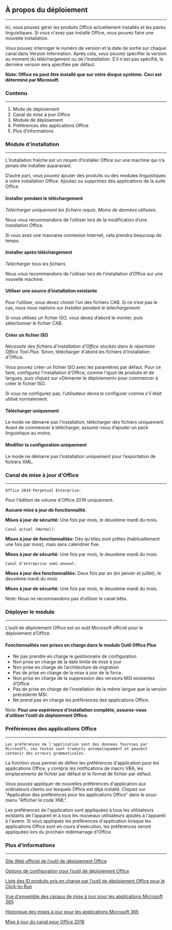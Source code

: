 ## À propos du déploiement

---

Ici, vous pouvez gérer les produits Office actuellement installés et les packs linguistiques. Si vous n'avez pas installé Office, vous pouvez faire une nouvelle installation.

Vous pouvez interroger le numéro de version et la date de sortie sur chaque canal dans Version Information. Après cela, vous pouvez spécifier la version au moment du téléchargement ou de l'installation. S'il n'est pas spécifié, la dernière version sera spécifiée par défaut.

**Note: Office ne peut être installé que sur votre disque système. Ceci est déterminé par Microsoft.**

### Contenu

---

1. Mode de déploiement
2. Canal de mise à jour Office
3. Module de déploiement
4. Préférences des applications Office
5. Plus d’informations

### Module d'installation

---

L’installation fraîche est un moyen d’installer Office sur une machine qui n’a jamais été installée auparavant.

D’autre part, vous pouvez ajouter des produits ou des modules linguistiques à votre installation Office. Ajoutez ou supprimez des applications de la suite Office.

#### Installer pendant le téléchargement

*Télécharger uniquement les fichiers requis. Moins de données utilisées.*

Nous vous recommandons de l’utiliser lors de la modification d’une installation Office.

Si vous avez une mauvaise connexion Internet, cela prendra beaucoup de temps.

#### Installer après téléchargement

*Télécharger tous les fichiers.*

Nous vous recommandons de l’utiliser lors de l’installation d’Office sur une nouvelle machine.

#### Utiliser une source d’installation existante

Pour l’utiliser, vous devez choisir l’un des fichiers CAB. Si ce n’est pas le cas, nous nous replions sur *Installer pendant le téléchargement*.

Si vous utilisez un fichier ISO, vous devez d’abord le monter, puis sélectionner le fichier CAB.

#### Créer un fichier ISO

*Nécessite des fichiers d'installation d'Office stockés dans le répertoire Office Tool Plus.* Sinon, télécharger d'abord les fichiers d'installation d'Office.

Vous pouvez créer un fichier ISO avec les paramètres par défaut. Pour ce faire, configurez l'installation d'Office, comme l'ajout de produits et de langues, puis cliquez sur «Démarrer le déploiement» pour commencer à créer le fichier ISO.

Si vous ne configurez pas, l'utilisateur devra le configurer comme s'il était utilisé normalement.

#### Télécharger uniquement

Le mode ne démarre pas l’installation, télécharger des fichiers uniquement. Avant de commencer à télécharger, assurez-vous d’ajouter un pack linguistique au moins.

#### Modifier la configuration uniquement

Le mode ne démarre pas l’installation uniquement pour l’exportation de fichiers XML.

### Canal de mise à jour d'Office

---

`Office 2019 Perpetual Enterprise:`

Pour l'édition de volume d'Office 2019 uniquement.

**Aucune mise à jour de fonctionnalité.**

**Mises à jour de sécurité:** Une fois par mois, le deuxième mardi du mois.

`Canal actuel (Normal):`

**Mises à jour de fonctionnalités:** Dès qu’elles sont prêtes (habituellement une fois par mois), mais sans calendrier fixe.

**Mises à jour de sécurité:** Une fois par mois, le deuxième mardi du mois.

`Canal d'entreprise semi-annuel:`

**Mises à jour des fonctionnalités:** Deux fois par an (en janvier et juillet), le deuxième mardi du mois

**Mises à jour de sécurité:** Une fois par mois, le deuxième mardi du mois.

Note: Nous ne recommandons pas d’utiliser le canal bêta.

### Déployer le module

---

L’outil de déploiement Office est un outil Microsoft officiel pour le déploiement d’Office.

#### Fonctionnalités non prises en charge dans le module Outil Office Plus

- Ne pas prendre en charge le gestionnaire de configuration
- Non prise en charge de la date limite de mise à jour
- Non prise en charge de l’architecture de migration
- Pas de prise en charge de la mise à jour de la force.
- Non prise en charge de la suppression des versions MSI existantes d’Office
- Pas de prise en charge de l’installation de la même langue que la version précédente MSI.
- Ne prend pas en charge les préférences des applications Office.

Note: **Pour une expérience d’installation complète, assurez-vous d’utiliser l’outil de déploiement Office.**

### Préférences des applications Office

---

`Les préférences de l'application sont des données fournies par Microsoft, ces textes sont traduits automatiquement et peuvent contenir des erreurs grammaticales.`

La fonction vous permet de définir les préférences d'application pour les applications Office, y compris les notifications de macro VBA, les emplacements de fichier par défaut et le format de fichier par défaut.

Vous pouvez appliquer de nouvelles préférences d'application aux ordinateurs clients sur lesquels Office est déjà installé. Cliquez sur "Application des préférences pour les applications Office" dans le sous-menu "Afficher le code XML".

Les préférences de l'application sont appliquées à tous les utilisateurs existants de l'appareil et à tous les nouveaux utilisateurs ajoutés à l'appareil à l'avenir. Si vous appliquez les préférences d'application lorsque les applications Office sont en cours d'exécution, les préférences seront appliquées lors du prochain redémarrage d'Office.

### Plus d’informations

---

[Site Web officiel de l’outil de déploiement Office](https://aka.ms/ODT)

[Options de configuration pour l’outil de déploiement Office](https://docs.microsoft.com/fr-fr/deployoffice/office-deployment-tool-configuration-options)

[Liste des ID produits pris en charge par l’outil de déploiement Office pour le Click-to-Run](https://docs.microsoft.com/fr-fr/office365/troubleshoot/installation/product-ids-supported-office-deployment-click-to-run)

[Vue d'ensemble des canaux de mise à jour pour les applications Microsoft 365](https://docs.microsoft.com/fr-fr/deployoffice/overview-update-channels)

[Historique des mises à jour pour les applications Microsoft 365](https://docs.microsoft.com/fr-fr/officeupdates/update-history-microsoft365-apps-by-date)

[Mise à jour du canal pour Office 2019](https://docs.microsoft.com/fr-fr/DeployOffice/office2019/update#update-channel-for-office-2019)

